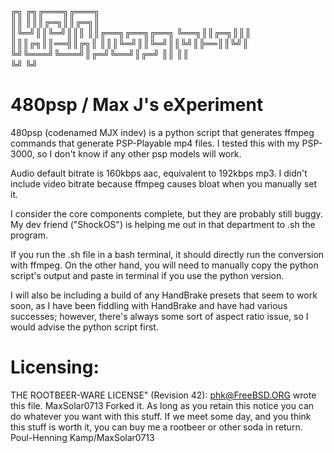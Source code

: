 ╔╗ ╔╗╔═══╗╔═══╗                       
║║ ║║║╔═╗║║╔═╗║                       
║╚═╝║║╚═╝║║║ ║║╔══╗╔══╗╔══╗
╚══╗║║╔═╗║║║ ║║║╔╗║║══╣║╔╗║
   ║║║╚═╝║║╚═╝║║╚╝║╠══║║╚╝║
   ╚╝╚═══╝╚═══╝║╔═╝╚══╝║╔═╝
               ║║      ║║   
               ╚╝      ╚╝   

# 480psp / Max J's eXperiment

480psp (codenamed MJX indev) is a python script that generates ffmpeg commands that generate PSP-Playable mp4 files. I tested this with my PSP-3000, so I don't know
if any other psp models will work.

Audio default bitrate is 160kbps aac, equivalent to 192kbps mp3. I didn't include video bitrate because ffmpeg causes bloat when you manually set it.

I consider the core components complete, but they are probably still buggy. My dev friend ("ShockOS") is helping me out in that department to .sh the program.

If you run the .sh file in a bash terminal, it should directly run the conversion with ffmpeg. On the other hand, you will need to manually copy the python script's output and paste in terminal if you use the python version. 

I will also be including a build of any HandBrake presets that seem to work soon, as I have been fiddling with HandBrake and have had various successes; however, there's always some sort of aspect ratio
issue, so I would advise the python script first.

# Licensing:

THE ROOTBEER-WARE LICENSE" (Revision 42): <phk@FreeBSD.ORG> wrote this file. MaxSolar0713 Forked it.  As long as you retain this notice you
can do whatever you want with this stuff. If we meet some day, and you think this stuff is worth it, you can buy me a rootbeer or other soda in return.   Poul-Henning Kamp/MaxSolar0713
